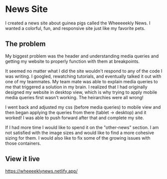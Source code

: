 # News Site

I created a news site about guinea pigs called the Wheeeeekly News. I wanted a colorful, fun, and responsive site just like my favorite pets. 

## The problem

My biggest problem was the header and understanding media queries and getting my website to properly function with them at breakpoints. 

It seemed no matter what I did the site wouldn't respond to any of the code I was writing. I googled, rewatching tutorials, and eventually talked it out with one of my teammates. My team mate was able to explain media queries to me that triggered a solution in my brain. I realized that I had originally designed my website in desktop view, which is why trying to apply mobile media queries first wasn't working. The heirarchies were all wrong!

I went back and adjusted my css (before media queries) to mobile view and then began applying the queries from there (tablet -> desktop) and it worked! I was able to push forward after that and complete my site.

If I had more time I would like to spend it on the "other-news" section. I am not satisfied with the image sizes and would like to find a more cohesive sizing for them. I would also like to fix some of the growing issues with those containers.


## View it live

https://wheeeeklynews.netlify.app/
